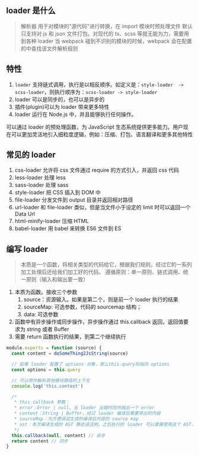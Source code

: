 ## loader 是什么

> 解析器
> 用于对模块的"源代码"进行转换，在 import 模块时预处理文件
> 默认只支持对 js 和 json 文件打包。对现代的 ts、scss 等就无能为力，需要用到各种 loader
> 当 webpack 碰到不识别的模块的时候，webpack 会在配置的中查找该文件解析规则

## 特性

1. `loader` 支持链式调用，执行是以相反顺序。如定义是：`style-loader  -> scss-loader`，则执行顺序为：`scss-loader -> style-loader`
2. loader 可以是同步的，也可以是异步的
3. 插件(plugin)可以为 loader 带来更多特性
4. loader 运行在 Node.js 中，并且能够执行任何操作。

可以通过 loader 的预处理函数，为 JavaScript 生态系统提供更多能力。用户现在可以更加灵活地引入细粒度逻辑，例如：压缩、打包、语言翻译和更多其他特性

## 常见的 loader

1. css-loader 允许将 css 文件通过 require 的方式引入，并返回 css 代码
2. less-loader 处理 less
3. sass-loader 处理 sass
4. style-loader 把 CSS 插入到 DOM 中
5. file-loader 分发文件到 output 目录并返回相对路径
6. url-loader 和 file-loader 类似，但是当文件小于设定的 limit 时可以返回一个 Data Url
7. html-minify-loader 压缩 HTML
8. babel-loader 用 babel 来转换 ES6 文件到 ES

## 编写 loader

> 本质是一个函数，将相关类型的代码给它，根据我们规则，经过它的一系列加工处理后还给我们加工好的代码。
> 遵循原则：单一原则、链式调用、统一原则（输入和输出要一致）

1. 本质为函数。接收三个参数
   1. source：资源输入。如果是第二个，则是前一个 loader 执行的结果
   2. sourceMap: 可选参数，代码的 sourcemap 结构；
   3. data: 可选参数
2. 函数中有异步操作或同步操作，异步操作通过 this.callback 返回，返回值要求为 string 或者 Buffer
3. 需要 return 函数执行的结果，到第二个继续执行

```js
module.exports = function (source) {
  const content = doSomeThing2JsString(source)

  // 如果 loader 配置了 options 对象，那么this.query将指向 options
  const options = this.query

  // 可以用作解析其他模块路径的上下文
  console.log('this.context')

  /*
   * this.callback 参数：
   * error：Error | null，当 loader 出错时向外抛出一个 error
   * content：String | Buffer，经过 loader 编译后需要导出的内容
   * sourceMap：为方便调试生成的编译后内容的 source map
   * ast：本次编译生成的 AST 静态语法树，之后执行的 loader 可以直接使用这个 AST，进而省去重复生成 AST 的过程
   */
  this.callback(null, content) // 异步
  return content // 同步
}
```
